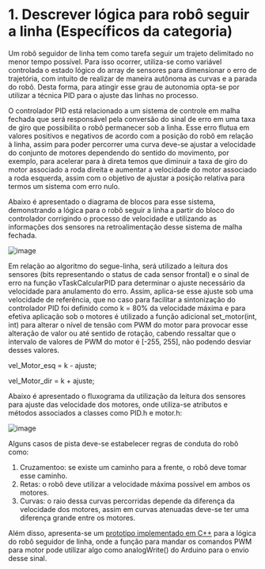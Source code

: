 # 1. Descrever lógica para robô seguir a linha (Específicos da categoria)

Um robô seguidor de linha tem como tarefa seguir um trajeto delimitado no menor tempo possível. Para isso ocorrer, utiliza-se como variável controlada o estado lógico do array de sensores para dimensionar o erro de trajetória, com intuito de realizar de maneira autônoma as curvas e a parada do robô. Desta forma, para atingir esse grau de autonomia opta-se por utilizar a técnica PID para o ajuste das linhas no processo.

O controlador PID está relacionado a um sistema de controle em malha fechada que será responsável pela conversão do sinal de erro em uma taxa de giro que possibilita o robô permanecer sob a linha. Esse erro flutua em valores positivos e negativos de acordo com a posição do robô em relação à linha, assim para poder percorrer uma curva deve-se ajustar a velocidade do conjunto de motores dependendo do sentido do movimento, por exemplo, para acelerar para à direta temos que diminuir a taxa de giro do motor associado a roda direita e aumentar a velocidade do motor associado a roda esquerda, assim com o objetivo de ajustar a posição relativa para termos um sistema com erro nulo.

Abaixo é apresentado o diagrama de blocos para esse sistema, demonstrando a lógica para o robô seguir a linha a partir do bloco do controlador corrigindo o processo de velocidade e utilizando as informações dos sensores na retroalimentação desse sistema de malha fechada. 

![image](https://user-images.githubusercontent.com/99917909/169548162-84cc6089-447b-4d0a-bef4-12530ee12058.png)

Em relação ao algoritmo do segue-linha, será utilizado a leitura dos sensores (bits representando o status de cada sensor frontal) e o sinal de erro na função vTaskCalcularPID para determinar o ajuste necessário da velocidade para anulamento do erro. Assim, aplica-se esse ajuste sob uma velocidade de referência, que no caso para facilitar a sintonização do controlador PID foi definido como k = 80% da velocidade máxima e para efetiva aplicação sob o motores é utilizado a função adicional set_motor(int, int) para alterar o nível de tensão com PWM do motor para provocar esse alteração de valor ou até sentido de rotação, cabendo ressaltar que o intervalo de valores de PWM do motor é [-255, 255], não podendo desviar desses valores.

vel_Motor_esq = k - ajuste;

vel_Motor_dir = k + ajuste;

Abaixo é apresentado o fluxograma da utilização da leitura dos sensores para ajuste das velocidade dos motores, onde utiliza-se atributos e métodos associados a classes como PID.h e motor.h:

![image](https://user-images.githubusercontent.com/99917909/169548467-2b137ac5-01c1-4b97-90d2-ea73e96fe028.png)

Alguns casos de pista deve-se estabelecer regras de conduta do robô como:
1. Cruzamentoo: se existe um caminho para a frente, o robô deve tomar esse caminho.
2. Retas: o robô deve utilizar a velocidade máxima possível em ambos os motores.
3. Curvas: o raio dessa curvas percorridas depende da diferença da velocidade dos motores, assim em curvas atenuadas deve-se ter uma diferença grande entre os motores.

Além disso, apresenta-se um [prototipo implementado em C++](https://github.com/giovannirdias/Desafio-TAMANDUATECH---Segue-Linha/blob/main/Desafio%20Programa%C3%A7%C3%A3o/(Especifico)%20Q1/motor_speed.cpp) para a lógica do robô seguidor de linha, onde a função para mandar os comandos PWM para motor pode utilizar algo como analogWrite() do Arduino para o envio desse sinal.
